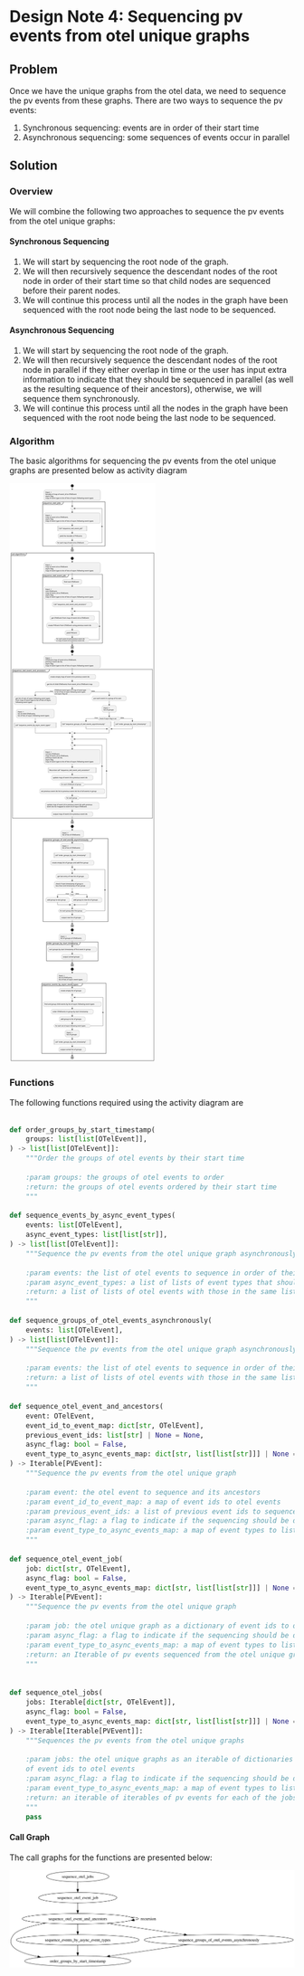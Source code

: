 # Design Note 4: Sequencing pv events from otel unique graphs
## Problem
Once we have the unique graphs from the otel data, we need to sequence the pv events from these graphs. There are two ways to sequence the pv events:
1. Synchronous sequencing: events are in order of their start time
2. Asynchronous sequencing: some sequences of events occur in parallel

## Solution
### Overview
We will combine the following two approaches to sequence the pv events from the otel unique graphs:

#### Synchronous Sequencing
1. We will start by sequencing the root node of the graph.
2. We will then recursively sequence the descendant nodes of the root node in order of their start time so that child nodes are sequenced before their parent nodes.
3. We will continue this process until all the nodes in the graph have been sequenced with the root node being the last node to be sequenced.

#### Asynchronous Sequencing
1. We will start by sequencing the root node of the graph.
2. We will then recursively sequence the descendant nodes of the root node in parallel if they either overlap in time or the user has input extra information to indicate that they should be sequenced in parallel (as well as the resulting sequence of their ancestors), otherwise, we will sequence them synchronously.
3. We will continue this process until all the nodes in the graph have been sequenced with the root node being the last node to be sequenced.

### Algorithm
The basic algorithms for sequencing the pv events from the otel unique graphs are presented below as activity diagram

![](/docs/development/design/4-DN-Sequencing_pv_events_from_otel_unique_graphs/Algorithm_Overview.svg)

### Functions

The following functions required using the activity diagram are

```python

def order_groups_by_start_timestamp(
    groups: list[list[OTelEvent]],
) -> list[list[OTelEvent]]:
    """Order the groups of otel events by their start time

    :param groups: the groups of otel events to order
    :return: the groups of otel events ordered by their start time
    """

def sequence_events_by_async_event_types(
    events: list[OTelEvent],
    async_event_types: list[list[str]],
) -> list[list[OTelEvent]]:
    """Sequence the pv events from the otel unique graph asynchronously given the event types that should be sequenced in parallel
    
    :param events: the list of otel events to sequence in order of their start time
    :param async_event_types: a list of lists of event types that should be sequenced in parallel
    :return: a list of lists of otel events with those in the same list parallel
    """

def sequence_groups_of_otel_events_asynchronously(
    events: list[OTelEvent],
) -> list[list[OTelEvent]]:
    """Sequence the pv events from the otel unique graph asynchronously

    :param events: the list of otel events to sequence in order of their start time
    :return: a list of lists of otel events with those in the same list parallel
    """

def sequence_otel_event_and_ancestors(
    event: OTelEvent,
    event_id_to_event_map: dict[str, OTelEvent],
    previous_event_ids: list[str] | None = None,
    async_flag: bool = False,
    event_type_to_async_events_map: dict[str, list[list[str]]] | None = None,
) -> Iterable[PVEvent]:
    """Sequence the pv events from the otel unique graph

    :param event: the otel event to sequence and its ancestors
    :param event_id_to_event_map: a map of event ids to otel events
    :param previous_event_ids: a list of previous event ids to sequence before the event
    :param async_flag: a flag to indicate if the sequencing should be done asynchronously
    :param event_type_to_async_events_map: a map of event types to lists of lists of event types that should be sequenced in parallel
    """

def sequence_otel_event_job(
    job: dict[str, OTelEvent],
    async_flag: bool = False,
    event_type_to_async_events_map: dict[str, list[list[str]]] | None = None,
) -> Iterable[PVEvent]:
    """Sequence the pv events from the otel unique graph

    :param job: the otel unique graph as a dictionary of event ids to otel events
    :param async_flag: a flag to indicate if the sequencing should be done asynchronously
    :param event_type_to_async_events_map: a map of event types to lists of lists of event types that should be sequenced in parallel
    :return: an Iterable of pv events sequenced from the otel unique graph
    """


def sequence_otel_jobs(
    jobs: Iterable[dict[str, OTelEvent]],
    async_flag: bool = False,
    event_type_to_async_events_map: dict[str, list[list[str]]] | None = None,
) -> Iterable[Iterable[PVEvent]]:
    """Sequences the pv events from the otel unique graphs

    :param jobs: the otel unique graphs as an iterable of dictionaries
    of event ids to otel events
    :param async_flag: a flag to indicate if the sequencing should be done asynchronously
    :param event_type_to_async_events_map: a map of event types to lists of lists of event types that should be sequenced in parallel
    :return: an iterable of iterables of pv events for each of the jobs
    """
    pass
```

#### Call Graph
The call graphs for the functions are presented below:

![](/docs/development/design/4-DN-Sequencing_pv_events_from_otel_unique_graphs/call_graph.svg)